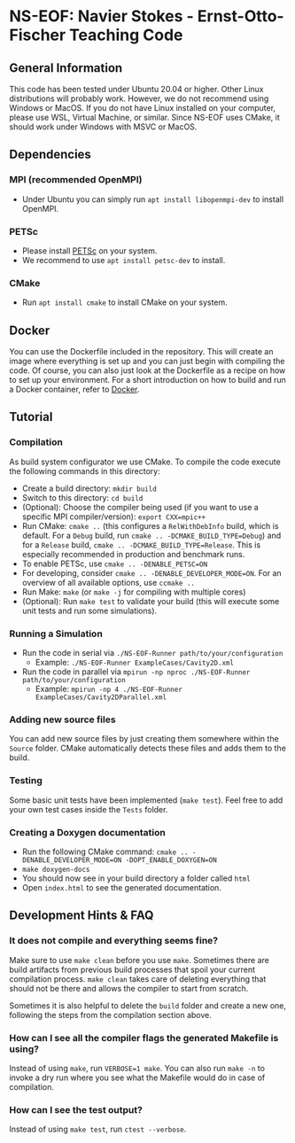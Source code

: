 # NS-EOF: Navier Stokes - Ernst-Otto-Fischer Teaching Code

## General Information
This code has been tested under Ubuntu 20.04 or higher. Other Linux distributions will probably work. However, we do not recommend using Windows or MacOS. If you do not have Linux installed on your computer, please use WSL, Virtual Machine, or similar.
Since NS-EOF uses CMake, it should work under Windows with MSVC or MacOS.

## Dependencies
### MPI (recommended OpenMPI)
* Under Ubuntu you can simply run `apt install libopenmpi-dev` to install OpenMPI.

### PETSc
* Please install [PETSc](https://petsc.org/release/) on your system.
* We recommend to use `apt install petsc-dev` to install.

### CMake
* Run `apt install cmake` to install CMake on your system.

## Docker
You can use the Dockerfile included in the repository. This will create an image where everything is set up and you can just begin with compiling the code.
Of course, you can also just look at the Dockerfile as a recipe on how to set up your environment.
For a short introduction on how to build and run a Docker container, refer to [Docker](/Docker/README.md).

## Tutorial
### Compilation
As build system configurator we use CMake. To compile the code execute the following commands in this directory:

* Create a build directory: `mkdir build`
* Switch to this directory: `cd build`
* (Optional): Choose the compiler being used (if you want to use a specific MPI compiler/version): `export CXX=mpic++`
* Run CMake: `cmake ..` (this configures a `RelWithDebInfo` build, which is default. For a `Debug` build, run `cmake .. -DCMAKE_BUILD_TYPE=Debug`) and for a `Release` build, `cmake .. -DCMAKE_BUILD_TYPE=Release`. This is especially recommended in production and benchmark runs.
* To enable PETSc, use `cmake .. -DENABLE_PETSC=ON`
* For developing, consider `cmake .. -DENABLE_DEVELOPER_MODE=ON`. For an overview of all available options, use `ccmake ..`
* Run Make: `make` (or `make -j` for compiling with multiple cores)
* (Optional): Run `make test` to validate your build (this will execute some unit tests and run some simulations).

### Running a Simulation
* Run the code in serial via `./NS-EOF-Runner path/to/your/configuration`
   * Example: `./NS-EOF-Runner ExampleCases/Cavity2D.xml`
* Run the code in parallel via `mpirun -np nproc ./NS-EOF-Runner path/to/your/configuration`
   * Example: `mpirun -np 4 ./NS-EOF-Runner ExampleCases/Cavity2DParallel.xml`

### Adding new source files
You can add new source files by just creating them somewhere within the `Source` folder. CMake automatically detects these files and adds them to the build.

### Testing
Some basic unit tests have been implemented (`make test`). Feel free to add your own test cases inside the `Tests` folder.

### Creating a Doxygen documentation
* Run the following CMake command: `cmake .. -DENABLE_DEVELOPER_MODE=ON -DOPT_ENABLE_DOXYGEN=ON`
* `make doxygen-docs`
* You should now see in your build directory a folder called `html`
* Open `index.html` to see the generated documentation.

## Development Hints & FAQ
### It does not compile and everything seems fine?
Make sure to use `make clean` before you use `make`. Sometimes there are build artifacts from previous build processes that spoil your current compilation process. `make clean` takes care of deleting everything that should not be there and allows the compiler to start from scratch.

Sometimes it is also helpful to delete the `build` folder and create a new one, following the steps from the compilation section above.

### How can I see all the compiler flags the generated Makefile is using?
Instead of using `make`, run `VERBOSE=1 make`. You can also run `make -n` to invoke a dry run where you see what the Makefile would do in case of compilation.

### How can I see the test output?
Instead of using `make test`, run `ctest --verbose`.
